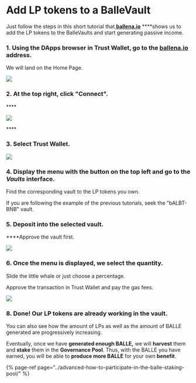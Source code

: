 # Add LP tokens to a BalleVault

Just follow the steps in this short tutorial that[ **ballena.io**](https://ballena.io/) ****shows us to add the LP tokens to the BalleVaults and start generating passive income.



### 1. **Using the DApps browser in Trust Wallet, go to the** [**ballena.io**](https://ballena.io/) **address.**

We will land on the Home Page.

![](../../../../../../.gitbook/assets/photo5861731302582105702.jpg)



### 2. **At the top right, click "Connect".**

\*\*\*\*

![](../../../../../../.gitbook/assets/photo5861731302582105701%20%281%29.jpg)

\*\*\*\*

### **3. Select Trust Wallet.** 

![](../../../../../../.gitbook/assets/screenshot-2021-05-21-at-14.43.01.png)



### **4. Display the menu with the button on the top left and go to the** _**Vaults**_ **interface.**

Find the corresponding vault to the LP tokens you own.

If you are following the example of the previous tutorials, seek the "bALBT-BNB" vault.



### **5. Deposit into the selected vault.**

 ****Approve the vault first.



![](../../../../../../.gitbook/assets/image%20%2831%29.png)



### **6. Once the menu is displayed, we select the quantity.**

Slide the little whale or just choose a percentage.

Approve the transaction in Trust Wallet and pay the gas fees.  
  


![](../../../../../../.gitbook/assets/card2.png)



### **8. Done! Our LP tokens are already working in the vault.**

You can also see how the amount of LPs as well as the amount of BALLE generated are progressively increasing.

Eventually, once we have **generated enough BALLE,** we will **harvest** them and **stake** them in the **Governance Pool**. Thus, with the BALLE you have earned, you will be able to **produce more BALLE** for your own **benefit**.

{% page-ref page="../advanced-how-to-participate-in-the-balle-staking-pool/" %}





